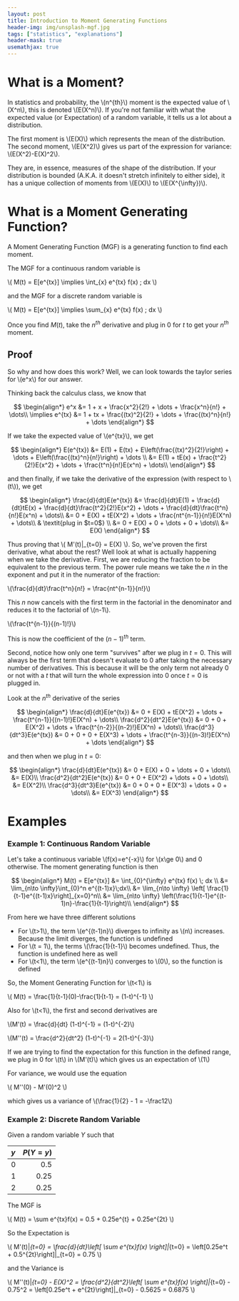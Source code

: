 ```yaml
---
layout: post
title: Introduction to Moment Generating Functions
header-img: img/unsplash-mgf.jpg
tags: ["statistics", "explanations"]
header-mask: true
usemathjax: true
---
```


# What is a Moment?

In statistics and probability, the \\(n^{th}\\) moment is the expected value of \\(X^n\\), this is denoted \\(E(X^n)\\). If you're not familiar with what the expected value (or Expectation) of a random variable, it tells us a lot about a distribution. 

The first moment is \\(E(X)\\) which represents the mean of the distribution. The second moment, \\(E(X^2)\\) gives us part of the expression for variance: \\(E(X^2)-E(X)^2\\).

They are, in essence, measures of the shape of the distribution. If your distribution is bounded (A.K.A. it doesn't stretch infinitely to either side), it has a unique collection of moments from \\(E(X)\\) to \\(E(X^{\infty})\\).

# What is a Moment Generating Function?

A Moment Generating Function (MGF) is a generating function to find each moment. 

The MGF for a continuous random variable is

\\(
    M(t) = E[e^{tx}] \implies \int_{x} e^{tx} f(x) \; dx 
\\)

and the MGF for a discrete random variable is

\\(
    M(t) = E[e^{tx}] \implies \sum_{x} e^{tx} f(x) \; dx 
\\)

Once you find $M(t)$, take the $n^{th}$ derivative and plug in $0$ for $t$ to get your $n^{th}$ moment.

## Proof

So why and how does this work? Well, we can look towards the taylor series for \\(e^x\\) for our answer.

Thinking back the calculus class, we know that 

$$
    \begin{align*}
    e^x &= 1 + x + \frac{x^2}{2!} + \dots + \frac{x^n}{n!} + \dots\\
    \implies e^{tx} &= 1 + tx + \frac{(tx)^2}{2!} + \dots + \frac{(tx)^n}{n!} + \dots
    \end{align*}
$$

If we take the expected value of \\(e^{tx}\\), we get

$$
\begin{align*}
    E(e^{tx}) &= E(1) + E(tx) + E\left(\frac{(tx)^2}{2!}\right) + \dots + E\left(\frac{(tx)^n}{n!}\right) + \dots \\
    &= E(1) + tE(x) + \frac{t^2}{2!}E(x^2) + \dots + \frac{t^n}{n!}E(x^n) + \dots\\
    \end{align*}
$$

and then finally, if we take the derivative of the expression (with respect to \\(t\\)), we get

$$
    \begin{align*}
        \frac{d}{dt}E(e^{tx}) &= \frac{d}{dt}E(1) + \frac{d}{dt}tE(x) + \frac{d}{dt}\frac{t^2}{2!}E(x^2) + \dots + \frac{d}{dt}\frac{t^n}{n!}E(x^n) + \dots\\
        &= 0 + E(X) + tE(X^2) + \dots + \frac{nt^{n-1}}{n!}E(X^n) + \dots\\
        & \textit{plug in $t=0$} \\
        &= 0 + E(X) + 0 + \dots + 0 + \dots\\
        &= E(X) 
    \end{align*}
$$

Thus proving that \\( M'(t)\|_{t=0} = E(X) \\). So, we've proven the first derivative, what about the rest? Well look at what is actually happening when we take the derivative. First, we are reducing the fraction to be equivalent to the previous term. The power rule means we take the $n$ in the exponent and put it in the numerator of the fraction:

\\(\frac{d}{dt}\frac{t^n}{n!} = \frac{nt^{n-1}}{n!}\\)

This $n$ now cancels with the first term in the factorial in the denominator and reduces it to the factorial of \\(n-1\\). 

\\(\frac{t^{n-1}}{(n-1)!}\\)

This is now the coefficient of the $(n-1)^{th}$ term. 

Second, notice how only one term "survives" after we plug in $t=0$. This will always be the first term that doesn't evaluate to $0$ after taking the necessary number of derivatives. This is because it will be the only term not already $0$ or not with a $t$ that will turn the whole expression into $0$ once $t=0$ is plugged in. 

Look at the $n^{th}$ derivative of the series

$$
\begin{align*}
    \frac{d}{dt}E(e^{tx}) &= 0 + E(X) + tE(X^2) + \dots + \frac{t^{n-1}}{(n-1)!}E(X^n) + \dots\\
    \frac{d^2}{dt^2}E(e^{tx}) &= 0 + 0 + E(X^2) + \dots + \frac{t^{n-2}}{(n-2)!}E(X^n) + \dots\\
    \frac{d^3}{dt^3}E(e^{tx}) &= 0 + 0 + 0 + E(X^3) + \dots + \frac{t^{n-3}}{(n-3)!}E(X^n) + \dots
\end{align*}
$$

and then when we plug in $t=0$:

$$
\begin{align*}
    \frac{d}{dt}E(e^{tx}) &= 0 + E(X) + 0 + \dots + 0 + \dots\\
    &= E(X)\\
    \frac{d^2}{dt^2}E(e^{tx}) &= 0 + 0 + E(X^2) + \dots + 0 + \dots\\
    &= E(X^2)\\
    \frac{d^3}{dt^3}E(e^{tx}) &= 0 + 0 + 0 + E(X^3) + \dots + 0 + \dots\\
    &= E(X^3)
\end{align*}
$$

# Examples

### Example 1: Continuous Random Variable

Let's take a continuous variable \\(f(x)=e^{-x}\\) for \\(x\ge 0\\) and 0 otherwise. The moment generating function is then

$$
    \begin{align*}
        M(t) = E[e^{tx}] &= \int_{0}^{\infty} e^{tx} f(x) \; dx \\
        &= \lim_{n\to \infty}\int_{0}^n e^{(t-1)x}\;dx\\
        &= \lim_{n\to \infty} \left[ \frac{1}{t-1}e^{(t-1)x}\right]_{x=0}^n\\
        &= \lim_{n\to \infty} \left(\frac{1}{t-1}e^{(t-1)n}-\frac{1}{t-1}\right)\\
    \end{align*}
$$

From here we have three different solutions
- For \\(t>1\\), the term \\(e^{(t-1)n}\\) diverges to infinity as \\(n\\) increases. Because the limit diverges, the function is undefined
- For \\(t = 1\\), the terms \\(\frac{1}{t-1}\\) becomes undefined. Thus, the function is undefined here as well
- For \\(t<1\\), the term \\(e^{(t-1)n}\\) converges to \\(0\\), so the function is defined

So, the Moment Generating Function for \\(t<1\\) is 

\\(
    M(t) = \frac{1}{t-1}(0)-\frac{1}{t-1} = (1-t)^{-1}
\\)

Also for \\(t<1\\), the first and second derivatives are

\\(M'(t) = \frac{d}{dt} (1-t)^{-1} = (1-t)^{-2}\\)

\\(M''(t) = \frac{d^2}{dt^2} (1-t)^{-1} = 2(1-t)^{-3}\\)

If we are trying to find the expectation for this function in the defined range, we plug in 0 for \\(t\\) in \\(M'(t)\\) which gives us an expectation of \\(1\\)

For variance, we would use the equation

\\(
    M''(0) - M'(0)^2
\\)

which gives us a variance of \\(\frac{1}{2} - 1 = -\frac12\\)

### Example 2: Discrete Random Variable

Given a random variable $Y$ such that

| $y$ | $P(Y=y)$ |
|:----|---------:|
| 0   | 0.5 |
| 1 | 0.25 |
| 2 | 0.25|

The MGF is

\\(
    M(t) = \sum e^{tx}f(x) = 0.5 + 0.25e^{t} + 0.25e^{2t}
\\)

So the Expectation is

\\(
    M'(t)\|_{t=0} = \frac{d}{dt}\left[ \sum e^{tx}f(x) \right]\|_{t=0} = \left[0.25e^t + 0.5^{2t}\right]\|_{t=0} = 0.75
\\)

and the Variance is

\\(
    M''(t)\|_{t=0} - E(X)^2 = \frac{d^2}{dt^2}\left[ \sum e^{tx}f(x) \right]\|_{t=0} - 0.75^2 = \left[0.25e^t + e^{2t}\right]\|_{t=0} - 0.5625 = 0.6875
\\)